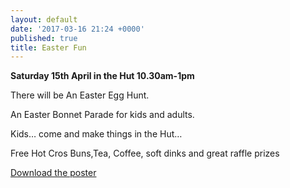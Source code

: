 ```yaml
---
layout: default
date: '2017-03-16 21:24 +0000'
published: true
title: Easter Fun
---
```

**Saturday 15th April in the Hut 10.30am-1pm**

There will be An Easter Egg Hunt.

An Easter Bonnet Parade for kids and adults.

Kids… come and make things in the Hut…

Free Hot Cros Buns,Tea, Coffee, soft dinks and great raffle prizes

[Download the poster](https://drive.google.com/file/d/0B_X_memtuR37UWNFWFpmSnIxbHR6cUE3T3diZ3hNektnM0lF/view?usp=sharing)